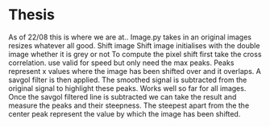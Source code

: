 # Thesis
As of 22/08 this is where we are at..
Image.py takes in an original images resizes whatever all good.
Shift image
Shift image initialises with the double image whether it is grey or not
To compute the pixel shift first take the cross correlation. use valid for speed but only need the max peaks. Peaks represent x values where the image has been shifted over and it overlaps.
A savgol filter is then applied. The smoothed signal is subtracted from the original signal to highlight these peaks. Works well so far for all images.
Once the savgol filtered line is subtracted we can take the result and measure the peaks and their steepness. The steepest apart from the the center peak represent the value by which the image has been shifted.